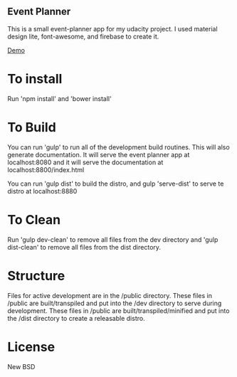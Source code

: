 ## Event Planner

This is a small event-planner app for my udacity project.  I used material design lite, font-awesome, and firebase to create it.

[Demo](https://swanky-event-planner.firebaseapp.com/)

# To install

Run 'npm install' and 'bower install'

# To Build

You can run 'gulp' to run all of the development build routines.  This will also generate documentation.  It will serve the event planner app at localhost:8080 and it will serve the documentation at localhost:8800/index.html

You can run 'gulp dist' to build the distro, and gulp 'serve-dist' to serve te distro at localhost:8880

# To Clean

Run 'gulp dev-clean' to remove all files from the dev directory and 'gulp dist-clean' to remove all files from the dist directory.

# Structure

Files for active development are in the /public directory.
These files in /public are built/transpiled and put into the /dev directory to serve during development.
These files in /public are built/transpiled/minified and put into the /dist directory to create a releasable distro.

# License

New BSD